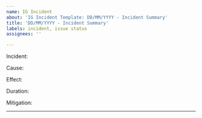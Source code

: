 ```yaml
---
name: IG Incident
about: 'IG Incident Template: DD/MM/YYYY - Incident Summary'
title: 'DD/MM/YYYY - Incident Summary'
labels: incident, issue status
assignees: ''

---
```


Incident:

Cause:

Effect:

Duration:

Mitigation:

---
